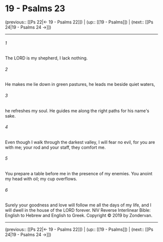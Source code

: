# 19 - Psalms 23

(previous:: [[Ps 22|← 19 - Psalms 22]]) | (up:: [[19 - Psalms]]) | (next:: [[Ps 24|19 - Psalms 24 →]])

***


###### 1 
The LORD is my shepherd, I lack nothing. 

###### 2 
He makes me lie down in green pastures, he leads me beside quiet waters, 

###### 3 
he refreshes my soul. He guides me along the right paths for his name's sake. 

###### 4 
Even though I walk through the darkest valley, I will fear no evil, for you are with me; your rod and your staff, they comfort me. 

###### 5 
You prepare a table before me in the presence of my enemies. You anoint my head with oil; my cup overflows. 

###### 6 
Surely your goodness and love will follow me all the days of my life, and I will dwell in the house of the LORD forever. NIV Reverse Interlinear Bible: English to Hebrew and English to Greek. Copyright © 2019 by Zondervan.

***

(previous:: [[Ps 22|← 19 - Psalms 22]]) | (up:: [[19 - Psalms]]) | (next:: [[Ps 24|19 - Psalms 24 →]])
